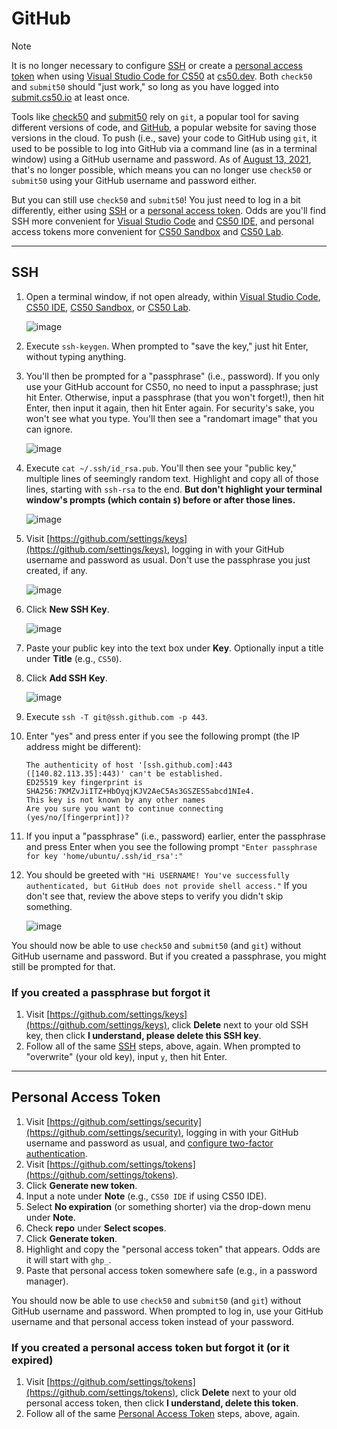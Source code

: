 # GitHub

<div class="admonition note">
<p class="first admonition-title">
Note
</p>
<p class="last">
It is no longer necessary to configure <a href="#ssh">SSH</a> or create a <a href="#personal-access-token">personal access token</a> when using <a href="/code/">Visual Studio Code for CS50</a> at <a href="https://cs50.dev/">cs50.dev</a>. Both <code class="docutils literal notranslate"><span class="pre">check50</span></code> and <code class="docutils literal notranslate"><span class="pre">submit50</span></code> should "just work," so long as you have logged into <a href="https://submit.cs50.io/">submit.cs50.io</a> at least once.
</p>
</div>

Tools like [check50](https://cs50.readthedocs.io/projects/check50/en/latest/) and [submit50](/submit50/) rely on `git`, a popular tool for saving different versions of code, and [GitHub](https://github.com/), a popular website for saving those versions in the cloud. To push (i.e., save) your code to GitHub using `git`, it used to be possible to log into GitHub via a command line (as in a terminal window) using a GitHub username and password. As of [August 13, 2021](https://github.blog/2020-12-15-token-authentication-requirements-for-git-operations/), that's no longer possible, which means you can no longer use `check50` or `submit50` using your GitHub username and password either.

But you can still use `check50` and `submit50`! You just need to log in a bit differently, either using [SSH](#ssh) or a [personal access token](#personal-access-token). Odds are you'll find SSH more convenient for [Visual Studio Code](/code/) and [CS50 IDE](/ide/index), and personal access tokens more convenient for [CS50 Sandbox](/sandbox/) and [CS50 Lab](/lab/).

***

## SSH

1. Open a terminal window, if not open already, within [Visual Studio Code](/code/), [CS50 IDE](/ide/index), [CS50 Sandbox](/sandbox/), or [CS50 Lab](/lab/).

   ![image](https://github.com/init6-rj/cs50.readthedocs.io/assets/84857474/41125327-ecfe-4b49-b776-dc9ecbee3f83)


2. Execute `ssh-keygen`. When prompted to "save the key," just hit Enter, without typing anything.
   
3. You'll then be prompted for a "passphrase" (i.e., password). If you only use your GitHub account for CS50, no need to input a passphrase; just hit Enter. Otherwise, input a passphrase (that you won't forget!), then hit Enter, then input it again, then hit Enter again. For security's sake, you won't see what you type. You'll then see a "randomart image" that you can ignore.

   ![image](https://github.com/init6-rj/cs50.readthedocs.io/assets/84857474/f2878e7c-fa61-4dd1-a070-a96209c79517)

   
4. Execute `cat ~/.ssh/id_rsa.pub`. You'll then see your "public key," multiple lines of seemingly random text. Highlight and copy all of those lines, starting with `ssh-rsa` to the end. **But don't highlight your terminal window's prompts (which contain `$`) before or after those lines.**

    ![image](https://github.com/init6-rj/cs50.readthedocs.io/assets/84857474/b9ff868f-7bca-47cb-80fa-f674a1fa6fd9)


5. Visit [https://github.com/settings/keys](https://github.com/settings/keys), logging in with your GitHub username and password as usual. Don't use the passphrase you just created, if any.

    ![image](https://github.com/init6-rj/cs50.readthedocs.io/assets/84857474/f1a880b2-818f-4f71-ab70-62ee66c7d35c)


6. Click **New SSH Key**.

    ![image](https://github.com/init6-rj/cs50.readthedocs.io/assets/84857474/1efc9a59-251c-45e0-adb5-a0dc354f5d20)

   
7. Paste your public key into the text box under **Key**. Optionally input a title under **Title** (e.g., `CS50`).
8. Click **Add SSH Key**.

    ![image](https://github.com/init6-rj/cs50.readthedocs.io/assets/84857474/a6573592-c9fc-4915-988e-56670afd6d4d)

   
9. Execute `ssh -T git@ssh.github.com -p 443`.
10. Enter "yes" and press enter if you see the following prompt (the IP address might be different):
    ```
    The authenticity of host '[ssh.github.com]:443 ([140.82.113.35]:443)' can't be established.
    ED25519 key fingerprint is SHA256:7KMZvJiITZ+HbOyqjKJV2AeC5As3GSZES5abcd1NIe4.
    This key is not known by any other names
    Are you sure you want to continue connecting (yes/no/[fingerprint])?
    ```
11. If you input a "passphrase" (i.e., password) earlier, enter the passphrase and press Enter when you see the following prompt  `"Enter passphrase for key 'home/ubuntu/.ssh/id_rsa':"`
12. You should be greeted with `"Hi USERNAME! You've successfully authenticated, but GitHub does not provide shell access."`  If you don't see that, review the above steps to verify you didn't skip something.

    ![image](https://github.com/init6-rj/cs50.readthedocs.io/assets/84857474/5ba967f4-5fe3-4276-bd43-4aa419b57f36)


You should now be able to use `check50` and `submit50` (and `git`) without GitHub username and password. But if you created a passphrase, you might still be prompted for that.

### If you created a passphrase but forgot it

1. Visit [https://github.com/settings/keys](https://github.com/settings/keys), click **Delete** next to your old SSH key, then click **I understand, please delete this SSH key**.
1. Follow all of the same [SSH](#ssh) steps, above, again. When prompted to "overwrite" (your old key), input `y`, then hit Enter.

***

## Personal Access Token

1. Visit [https://github.com/settings/security](https://github.com/settings/security), logging in with your GitHub username and password as usual, and [configure two-factor authentication](https://docs.github.com/en/github/authenticating-to-github/securing-your-account-with-two-factor-authentication-2fa/configuring-two-factor-authentication).
1. Visit [https://github.com/settings/tokens](https://github.com/settings/tokens).
1. Click **Generate new token**.
1. Input a note under **Note** (e.g., `CS50 IDE` if using CS50 IDE).
1. Select **No expiration** (or something shorter) via the drop-down menu under **Note**.
1. Check **repo** under **Select scopes**.
1. Click **Generate token**.
1. Highlight and copy the "personal access token" that appears. Odds are it will start with `ghp_`.
1. Paste that personal access token somewhere safe (e.g., in a password manager).

You should now be able to use `check50` and `submit50` (and `git`) without GitHub username and password. When prompted to log in, use your GitHub username and that personal access token instead of your password.

### If you created a personal access token but forgot it (or it expired)

1. Visit [https://github.com/settings/tokens](https://github.com/settings/tokens), click **Delete** next to your old personal access token, then click **I understand, delete this token**.
1. Follow all of the same [Personal Access Token](#personal-access-token) steps, above, again.

